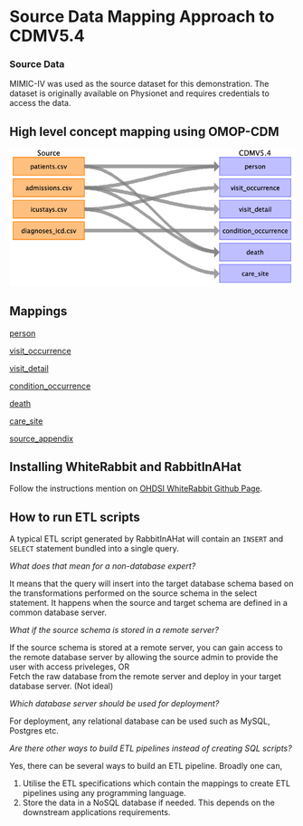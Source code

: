 # Source Data Mapping Approach to CDMV5.4

### Source Data

MIMIC-IV was used as the source dataset for this demonstration. The dataset is originally available on Physionet and requires credentials to access the data.

## High level concept mapping using OMOP-CDM

![](whiteRabbit/specifications/md_files/image9.png)

## Mappings

[person](whiteRabbit/specifications/person.md)

[visit_occurrence](whiteRabbit/specifications/visit_occurrence.md)

[visit_detail](whiteRabbit/specifications/visit_detail.md)

[condition_occurrence](whiteRabbit/specifications/condition_occurrence.md)

[death](whiteRabbit/specifications/death.md)

[care_site](whiteRabbit/specifications/care_site.md)

[source_appendix](whiteRabbit/specifications/source_appendix.md)

## Installing WhiteRabbit and RabbitInAHat

Follow the instructions mention on [OHDSI WhiteRabbit Github Page](https://github.com/OHDSI/WhiteRabbit).

## How to run ETL scripts

A typical ETL script generated by RabbitInAHat will contain an `INSERT` and `SELECT` statement bundled into a single query.

*What does that mean for a non-database expert?*

It means that the query will insert into the target database schema based on the transformations performed on the source schema in the select statement. It happens when the source and target schema are defined in a common database server.

*What if the source schema is stored in a remote server?*

If the source schema is stored at a remote server, you can gain access to the remote database server by allowing the source admin to provide the user with access priveleges, 
OR  
Fetch the raw database from the remote server and deploy in your target database server. (Not ideal)  

*Which database server should be used for deployment?*  

For deployment, any relational database can be used such as MySQL, Postgres etc.  

*Are there other ways to build ETL pipelines instead of creating SQL scripts?*  

Yes, there can be several ways to build an ETL pipeline. Broadly one can,  
1. Utilise the ETL specifications which contain the mappings to create ETL pipelines using any programming language.  
2. Store the data in a NoSQL database if needed. This depends on the downstream applications requirements.    


